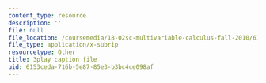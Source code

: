 ```yaml
---
content_type: resource
description: ''
file: null
file_location: /coursemedia/18-02sc-multivariable-calculus-fall-2010/6153ceda716b5e8785e3b3bc4ce098af_BefxsWy1HqY.srt
file_type: application/x-subrip
resourcetype: Other
title: 3play caption file
uid: 6153ceda-716b-5e87-85e3-b3bc4ce098af
---
```

